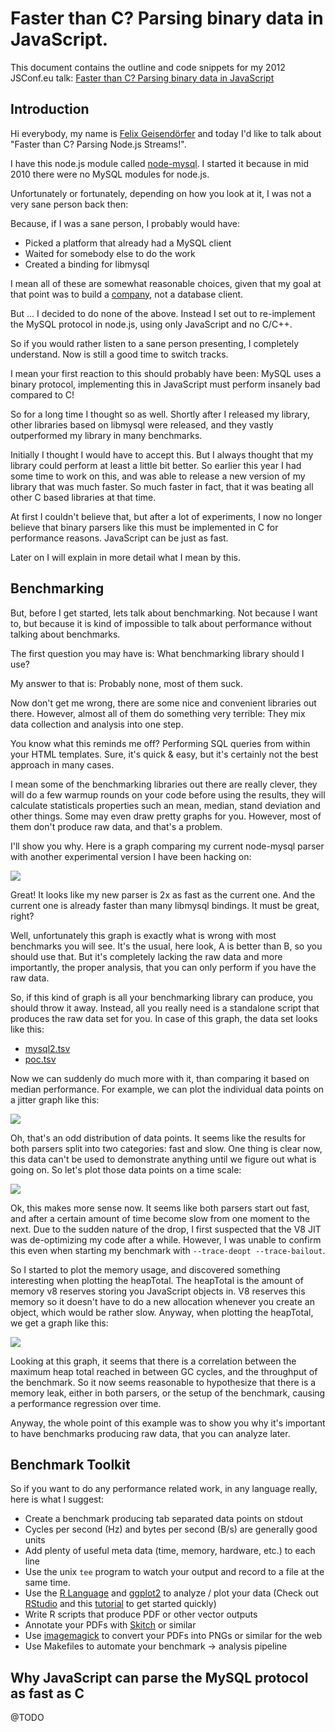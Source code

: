 # Faster than C? Parsing binary data in JavaScript.

This document contains the outline and code snippets for my 2012 JSConf.eu talk:
[Faster than C? Parsing binary data in JavaScript](http://2012.jsconf.eu/speaker/2012/09/05/faster-than-c-parsing-node-js-streams-.html)

## Introduction

Hi everybody, my name is [Felix Geisendörfer](http://twitter.com/felixge) and
today I'd like to talk about "Faster than C? Parsing Node.js Streams!".

I have this node.js module called
[node-mysql](https://github.com/felixge/node-mysql).  I started it because in
mid 2010 there were no MySQL modules for node.js.

Unfortunately or fortunately, depending on how you look at it, I was not a very
sane person back then:

Because, if I was a sane person, I probably would have:

* Picked a platform that already had a MySQL client
* Waited for somebody else to do the work
* Created a binding for libmysql

I mean all of these are somewhat reasonable choices, given that my goal at that
point was to build a [company](http://transloadit.com/), not a database client.

But ... I decided to do none of the above. Instead I set out to re-implement
the MySQL protocol in node.js, using only JavaScript and no C/C++.

So if you would rather listen to a sane person presenting, I completely
understand. Now is still a good time to switch tracks.

I mean your first reaction to this should probably have been: MySQL uses a
binary protocol, implementing this in JavaScript must perform insanely bad
compared to C!

So for a long time I thought so as well. Shortly after I released my library,
other libraries based on libmysql were released, and they vastly outperformed
my library in many benchmarks.

Initially I thought I would have to accept this. But I always thought that my
library could perform at least a little bit better. So earlier this year I had
some time to work on this, and was able to release a new version of my library
that was much faster. So much faster in fact, that it was beating all other C
based libraries at that time.

At first I couldn't believe that, but after a lot of experiments, I now no
longer believe that binary parsers like this must be implemented in C for
performance reasons. JavaScript can be just as fast.

Later on I will explain in more detail what I mean by this.

## Benchmarking

But, before I get started, lets talk about benchmarking. Not because I want to,
but because it is kind of impossible to talk about performance without talking
about benchmarks.

The first question you may have is: What benchmarking library should I use?

My answer to that is: Probably none, most of them suck.

Now don't get me wrong, there are some nice and convenient libraries out there.
However, almost all of them do something very terrible: They mix data collection
and analysis into one step.

You know what this reminds me off? Performing SQL queries from within your HTML
templates. Sure, it's quick & easy, but it's certainly not the best approach
in many cases.

I mean some of the benchmarking libraries out there are really clever, they will
do a few warmup rounds on your code before using the results, they will calculate
statisticals properties such an mean, median, stand deviation and other things.
Some may even draw pretty graphs for you. However, most of them don't produce
raw data, and that's a problem.

I'll show you why. Here is a graph comparing my current node-mysql parser
with another experimental version I have been hacking on:

<a href="./faster-than-c/raw/master/figures/mysql2-vs-poc/bar.pdf">
  <img src="./faster-than-c/raw/master/figures/mysql2-vs-poc/bar.png">
</a>

Great! It looks like my new parser is 2x as fast as the current one. And the
current one is already faster than many libmysql bindings. It must be great,
right?

Well, unfortunately this graph is exactly what is wrong with most benchmarks
you will see. It's the usual, here look, A is better than B, so you should use
that.  But it's completely lacking the raw data and more importantly, the
proper analysis, that you can only perform if you have the raw data.

So, if this kind of graph is all your benchmarking library can produce, you
should throw it away. Instead, all you really need is a standalone script
that produces the raw data set for you. In case of this graph, the data
set looks like this:

* [mysql2.tsv](./faster-than-c/raw/master/figures/mysql2-vs-poc/mysql2.tsv)
* [poc.tsv](./faster-than-c/raw/master/figures/mysql2-vs-poc/poc.tsv)

Now we can suddenly do much more with it, than comparing it based on median
performance. For example, we can plot the individual data points on a jitter
graph like this:

<a href="./faster-than-c/raw/master/figures/mysql2-vs-poc/jitter.pdf">
  <img src="./faster-than-c/raw/master/figures/mysql2-vs-poc/jitter.png">
</a>

Oh, that's an odd distribution of data points. It seems like the results for
both parsers split into two categories: fast and slow. One thing is clear now,
this data can't be used to demonstrate anything until we figure out what
is going on. So let's plot those data points on a time scale:

<a href="./faster-than-c/raw/master/figures/mysql2-vs-poc/line.pdf">
  <img src="./faster-than-c/raw/master/figures/mysql2-vs-poc/line.png">
</a>

Ok, this makes more sense now. It seems like both parsers start out fast, and
after a certain amount of time become slow from one moment to the next. Due
to the sudden nature of the drop, I first suspected that the V8 JIT was
de-optimizing my code after a while. However, I was unable to confirm this
even when starting my benchmark with `--trace-deopt --trace-bailout`.

So I started to plot the memory usage, and discovered something interesting
when plotting the heapTotal. The heapTotal is the amount of memory v8 reserves
storing you JavaScript objects in. V8 reserves this memory so it doesn't have
to do a new allocation whenever you create an object, which would be rather
slow. Anyway, when plotting the heapTotal, we get a graph like this:

<a href="./faster-than-c/raw/master/figures/mysql2-vs-poc/memory-line.pdf">
  <img src="./faster-than-c/raw/master/figures/mysql2-vs-poc/memory-line.png">
</a>

Looking at this graph, it seems that there is a correlation between the maximum
heap total reached in between GC cycles, and the throughput of the benchmark. So
it now seems reasonable to hypothesize that there is a memory leak, either in
both parsers, or the setup of the benchmark, causing a performance regression
over time.

Anyway, the whole point of this example was to show you why it's important to
have benchmarks producing raw data, that you can analyze later.

## Benchmark Toolkit

So if you want to do any performance related work, in any language really, here
is what I suggest:

* Create a benchmark producing tab separated data points on stdout
* Cycles per second (Hz) and bytes per second (B/s) are generally good units
* Add plenty of useful meta data (time, memory, hardware, etc.) to each line
* Use the unix `tee` program to watch your output and record to a file at the
  same time.
* Use the [R Language](http://www.r-project.org/) and
  [ggplot2](http://ggplot2.org/) to analyze / plot your data
  (Check out [RStudio](http://rstudio.org/) and this
  [tutorial](https://github.com/echen/ggplot2-tutorial) to get started quickly)
* Write R scripts that produce PDF or other vector outputs
* Annotate your PDFs with [Skitch](http://skitch.com/) or similar
* Use [imagemagick](http://www.imagemagick.org/script/index.php) to convert your
  PDFs into PNGs or similar for the web
* Use Makefiles to automate your benchmark -> analysis pipeline

## Why JavaScript can parse the MySQL protocol as fast as C

@TODO
